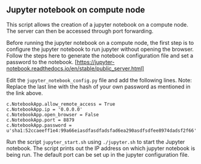 ## Jupyter notebook on compute node
This script allows the creation of a jupyter notebook on a compute node. The server can then be accessed through port forwarding.

Before running the jupyter notebook on a compute node, the first step is to configure the jupyter notebook to run jupyter without opening the browser.
Follow the steps here to generate the notebook configuration file and set a password to the notebook. [https://jupyter-notebook.readthedocs.io/en/stable/public_server.html]

Edit the `jupyter_notebook_config.py` file and add the following lines.
Note: Replace the last line with the hash of your own password as mentioned in the link above.

```
c.NotebookApp.allow_remote_access = True
c.NotebookApp.ip = '0.0.0.0'
c.NotebookApp.open_browser = False
c.NotebookApp.port = 8879
c.NotebookApp.password = u'sha1:52ccaeeff1e4:99a66eiasdfasdfadsfad6ea290asdfsdfee8974dadsf2f66'
```
Run the script `jupyter_start.sh` using
```./jupyter.sh```
to start the Jupyter notebook. The script prints out the IP address on which jupyter notebook is being run. The default port can be set up in the jupyter configuration file.
